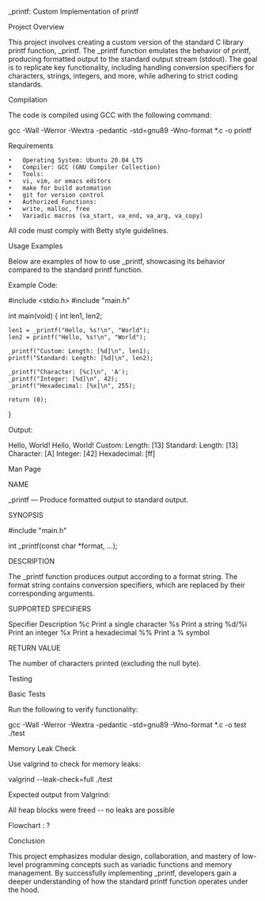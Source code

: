 _printf: Custom Implementation of printf

Project Overview

This project involves creating a custom version of the standard C library printf function, _printf. The _printf function emulates the behavior of printf, producing formatted output to the standard output stream (stdout). The goal is to replicate key functionality, including handling conversion specifiers for characters, strings, integers, and more, while adhering to strict coding standards.

Compilation

The code is compiled using GCC with the following command:

gcc -Wall -Werror -Wextra -pedantic -std=gnu89 -Wno-format *.c -o printf

Requirements

	•	Operating System: Ubuntu 20.04 LTS
	•	Compiler: GCC (GNU Compiler Collection)
	•	Tools:
	•	vi, vim, or emacs editors
	•	make for build automation
	•	git for version control
	•	Authorized Functions:
	•	write, malloc, free
	•	Variadic macros (va_start, va_end, va_arg, va_copy)

All code must comply with Betty style guidelines.

Usage Examples

Below are examples of how to use _printf, showcasing its behavior compared to the standard printf function.

Example Code:

#include <stdio.h>
#include "main.h"

int main(void)
{
    int len1, len2;

    len1 = _printf("Hello, %s!\n", "World");
    len2 = printf("Hello, %s!\n", "World");

    _printf("Custom: Length: [%d]\n", len1);
    printf("Standard: Length: [%d]\n", len2);

    _printf("Character: [%c]\n", 'A');
    _printf("Integer: [%d]\n", 42);
    _printf("Hexadecimal: [%x]\n", 255);

    return (0);
}

Output:

Hello, World!
Hello, World!
Custom: Length: [13]
Standard: Length: [13]
Character: [A]
Integer: [42]
Hexadecimal: [ff]

Man Page

NAME

_printf — Produce formatted output to standard output.

SYNOPSIS

#include "main.h"

int _printf(const char *format, ...);

DESCRIPTION

The _printf function produces output according to a format string. The format string contains conversion specifiers, which are replaced by their corresponding arguments.

SUPPORTED SPECIFIERS

Specifier	Description
%c	Print a single character
%s	Print a string
%d/%i	Print an integer
%x	Print a hexadecimal
%%	Print a % symbol

RETURN VALUE

The number of characters printed (excluding the null byte).

Testing

Basic Tests

Run the following to verify functionality:

gcc -Wall -Werror -Wextra -pedantic -std=gnu89 -Wno-format *.c -o test
./test

Memory Leak Check

Use valgrind to check for memory leaks:

valgrind --leak-check=full ./test

Expected output from Valgrind:

All heap blocks were freed -- no leaks are possible

Flowchart : ?

Conclusion

This project emphasizes modular design, collaboration, and mastery of low-level programming concepts such as variadic functions and memory management. By successfully implementing _printf, developers gain a deeper understanding of how the standard printf function operates under the hood.
